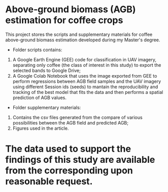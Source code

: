 # Above-ground biomass (AGB) estimation for coffee crops
This project stores the scripts and supplementary materials for coffee above-ground biomass estimation developed during my Master's degree.
- Folder scripts contains:
1. A Google Earth Engine (GEE) code for classification in UAV imagery, separating only coffee (the class of interest in this study) to export the selected bands to Google Drive;
2. A Google Colab Notebook that uses the image exported from GEE to perform regressions between AGB field samples and the UAV imagery using different Session ids (seeds) to mantain the reproducibility and tracking of the best model that fits the data and then performs a spatial prediction of AGB values.
- Folder supplementary materials:
1. Contains the csv files generated from the compare of various possibilities between the AGB field and predicted AGB;
2. Figures used in the article.

# The data used to support the findings of this study are available from the corresponding upon reasonable request.

